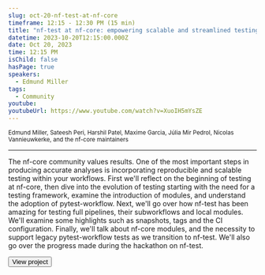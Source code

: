 ```yaml
---
slug: oct-20-nf-test-at-nf-core
timeframe: 12:15 - 12:30 PM (15 min)
title: "nf-test at nf-core: empowering scalable and streamlined testing"
datetime: 2023-10-20T12:15:00.000Z
date: Oct 20, 2023
time: 12:15 PM
isChild: false
hasPage: true
speakers:
  - Edmund Miller
tags:
  - Community
youtube:
youtubeUrl: https://www.youtube.com/watch?v=XuoIH5mYsZE
---
```

<div className="mb-4">
  <small className="typo-small">
    Edmund Miller, Sateesh Peri, Harshil Patel, Maxime Garcia, Júlia Mir Pedrol, Nicolas Vannieuwkerke, and the nf-core maintainers
  </small>
</div>

<hr className="border-t border-gray-50 mb-4 opacity-20" />

The nf-core community values results. One of the most important steps in producing accurate analyses is incorporating reproducible and scalable testing within your workflows. First we'll reflect on the beginning of testing at nf-core, then dive into the evolution of testing starting with the need for a testing framework, examine the introduction of modules, and understand the adoption of pytest-workflow. Next, we'll go over how nf-test has been amazing for testing full pipelines, their subworkflows and local modules. We'll examine some highlights such as snapshots, tags and the CI configuration. Finally, we'll talk about nf-core modules, and the necessity to support legacy pytest-workflow tests as we transition to nf-test. We'll also go over the progress made during the hackathon on nf-test.

<div>
  <Button to="https://github.com/nf-core/modules" variant="secondary" size="md" arrow>
    View project
  </Button>
</div>
